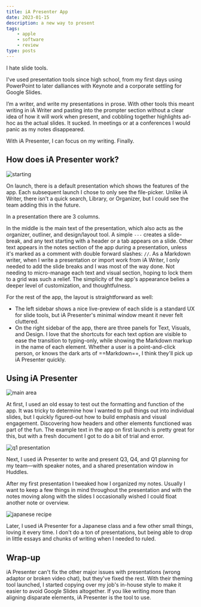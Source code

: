 ```yaml
---
title: iA Presenter App
date: 2023-01-15
description: a new way to present
tags: 
    - apple
    - software
    - review
type: posts
---
```


I hate slide tools.

I've used presentation tools since high school, from my first days using PowerPoint to later dalliances with Keynote and a corporate settling for Google Slides. 

I’m a writer, and write my presentations in prose. With other tools this meant writing in iA Writer and pasting into the prompter section without a clear idea of how it will work when present, and cobbling together highlights ad-hoc as the actual slides. It sucked. In meetings or at a conferences I would panic as my notes disappeared.

With iA Presenter, I can focus on my writing. Finally.

## How does iA Presenter work?

![starting](https://micro.brookshelley.com/uploads/2023/eb7b09b00c.jpg)

On launch, there is a default presentation which shows the features of the app. Each subsequent launch I chose to only see the file-picker. Unlike iA Writer, there isn't a quick search, Library, or Organizer, but I could see the team adding this in the future.

In a presentation there are 3 columns.

In the middle is the main text of the presentation, which also acts as the organizer, outliner, and design/layout tool. A simple `---` creates a slide-break, and any text starting with a header or a tab appears on a slide. Other text appears in the notes section of the app during a presentation, unless it's marked as a comment with double forward slashes: `//`. As a Markdown writer, when I write a presentation or import work from iA Writer, I only needed to add the slide breaks and I was most of the way done. Not needing to micro-manage each text and visual section, hoping to lock them to a grid was such a relief. The simplicity of the app's appearance belies a deeper level of customization, and thoughtfulness.

For the rest of the app, the layout is straightforward as well:
- The left sidebar shows a nice live-preview of each slide is a standard UX for slide tools, but iA Presenter's minimal window meant it never felt cluttered. 
- On the right sidebar of the app, there are three panels for Text, Visuals, and Design. I love that the shortcuts for each text option are visible to ease the transition to typing-only, while showing the Markdown markup in the name of each element. Whether a user is a point-and-click person, or knows the dark arts of ==Markdown==, I think they'll pick up iA Presenter quickly. 

## Using iA Presenter

![main area](https://micro.brookshelley.com/uploads/2023/eb7b09b00c.jpg)

At first, I used an old essay to test out the formatting and function of the app. It was tricky to determine how I wanted to pull things out into individual slides, but I quickly figured-out how to build emphasis and visual engagement. Discovering how headers and other elements functioned was part of the fun. The example text in the app on first launch is pretty great for this, but with a fresh document I got to do a bit of trial and error.


![q1 presentation](https://micro.brookshelley.com/uploads/2023/2c26d2bfef.jpg)

Next, I used iA Presenter to write and present Q3, Q4, and Q1 planning for my team—with speaker notes, and a shared presentation window in Huddles.

After my first presentation I tweaked how I organized my notes. Usually I want to keep a few things in mind throughout the presentation and with the notes moving along with the slides I occasionally wished I could float another note or overview.

![japanese recipe](https://micro.brookshelley.com/uploads/2023/58b9c8ff95.jpg)

Later, I used iA Presenter for a Japanese class and a few other small things, loving it every time. I don't do a ton of presentations, but being able to drop in little essays and chunks of writing when I needed to ruled.

## Wrap-up

 iA Presenter can't fix the other major issues with presentations (wrong adaptor or broken video chat), but they've fixed the rest. With their theming tool launched, I started copying over my job's in-house style to make it easier to avoid Google Slides altogether. If you like writing more than aligning disparate elements, iA Presenter is the tool to use. 